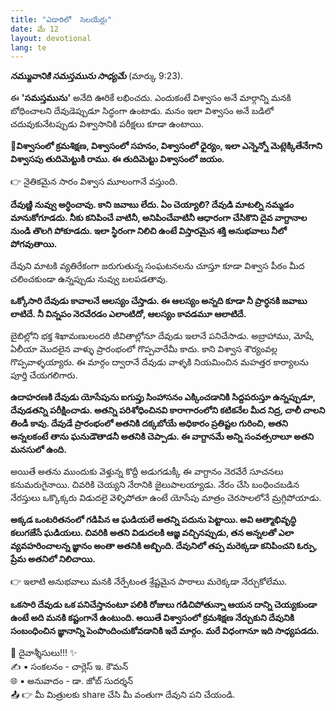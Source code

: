 ```yaml
---
title: "ఎడారిలో  సెలయేర్లు"
date: మే 12
layout: devotional
lang: te
---
```


***నమ్మువానికి సమస్తమును సాధ్యమే*** (మార్కు 9:23). 

ఈ **'సమస్తమును'** అనేది ఊరికే లభించదు. ఎందుకంటే విశ్వాసం అనే మార్గాన్ని మనకి బోధించాలని దేవుడెప్పుడూ సిద్ధంగా ఉంటాడు. మనం ఇలా విశ్వాసం అనే బడిలో చదువుకునేటప్పుడు విశ్వాసానికి పరీక్షలు కూడా ఉంటాయి. 

**📖విశ్వాసంలో క్రమశిక్షణ, విశ్వాసంలో సహనం, విశ్వాసంలో ధైర్యం, ఇలా ఎన్నెన్నో మెట్లెక్కితేనేగాని విశ్వాసపు తుదిమెట్టుకి రాము. ఈ తుదిమెట్టు విశ్వాసంలో జయం.**

👉 నైతికమైన సారం విశ్వాస మూలంగానే వస్తుంది. 

**దేవుణ్ణి నువ్వు అర్ధించావు. కాని జవాబు లేదు. ఏం చెయ్యాలి? దేవుడి మాటల్ని నమ్మడం మానుకోగూడదు. నీకు కనిపించే వాటినీ, అనిపించేవాటినీ ఆధారంగా చేసికొని దైవ వాగ్దానాల నుండి తొలగి పోకూడదు. ఇలా స్థిరంగా నిలిచి ఉంటే విస్తారమైన శక్తి అనుభవాలు నీలో పోగవుతాయి.**

 దేవుని మాటకి వ్యతిరేకంగా జరుగుతున్న సంఘటనలను చూస్తూ కూడా విశ్వాస పీఠం మీద చలించకుండా ఉన్నప్పుడు నువ్వు బలపడతావు.

**ఒక్కోసారి దేవుడు కావాలనే ఆలస్యం చేస్తాడు. ఈ ఆలస్యం అన్నది కూడా నీ ప్రార్ధనకి జవాబు లాటిదే. నీ విన్నపం నెరవేరడం ఎలాంటిదో, ఆలస్యం కావడమూ ఆలాటిదే.**

బైబిల్లోని భక్త శిఖామణులందరి జీవితాల్లోనూ దేవుడు ఇలానే పనిచేసాడు. అబ్రాహాము, మోషే, ఏలీయా మొదలైన వాళ్ళు ప్రారంభంలో గొప్పవారేమీ కాదు. కాని విశ్వాస శౌర్యంవల్ల గొప్పవాళ్ళయ్యారు. ఈ మార్గం ద్వారానే దేవుడు వాళ్ళకి నియమించిన మహత్తర కార్యాలను పూర్తి చేయగలిగారు.

**ఉదాహరణకి దేవుడు యోసేపును ఐగుప్తు సింహాసనం ఎక్కించడానికి సిద్దపరుస్తూ ఉన్నప్పుడూ, దేవుడతన్ని పరీక్షించాడు. అతన్ని పరిశోధించినవి కారాగారంలోని కటికనేల మీద నిద్ర, చాలీ చాలని తిండీ కావు. దేవుడే ప్రారంభంలో అతనికి దక్కబోయే అధికారం ప్రతిష్టల గురించి, అతని అన్నలకంటే తాను ఘనుడౌతాడనీ అతనికి చెప్పాడు. ఈ వాగ్దానమే అన్ని సంవత్సరాలూ అతని మనసులో ఉంది.**

 అయితే అతను ముందుకు వెళ్తున్న కొద్దీ అడుగడుక్కీ ఈ వాగ్దానం నెరవేరే సూచనలు కనుమరుగైనాయి. చివరికి చెయ్యని నేరానికి జైలుపాలయ్యాడు. నేరం చేసి బంధించబడిన నేరస్తులు ఒక్కొక్కరు విడుదలై వెళ్ళిపోతూ ఉంటే యోసేపు మాత్రం చెరసాలలోనే మ్రగ్గిపోయాడు. 

**అక్కడ ఒంటరితనంలో గడిపిన ఆ ఘడియలే అతన్ని పదును పెట్టాయి. అవి ఆత్మాభివృద్ధి కలుగజేసే ఘడియలు. చివరికి అతని విడుదలకి ఆజ్ఞ వచ్చినప్పుడు, తన అన్నలతో ఎలా వ్యవహరించాలన్న జ్ఞానం అంతా అతనికి అబ్బింది. దేవునిలో తప్ప మరెక్కడా కనిపించని ఓర్పు, ప్రేమ అతనిలో నిలిచాయి.**

👉 ఇలాటి అనుభవాలు మనకి నేర్పేటంత శ్రేష్టమైన పాఠాలు మరెక్కడా నేర్చుకోలేము. 

**ఒకసారి దేవుడు ఒక పనిచేస్తానంటూ పలికి రోజులు గడిచిపోతున్నా ఆయన దాన్ని చెయ్యకుండా ఉంటే అది మనకి కష్టంగానే ఉంటుంది. అయితే విశ్వాసంలో క్రమశిక్షణ నేర్చుకుని దేవునికి సంబంధించిన జ్ఞానాన్ని పెంపొందించుకోవడానికి ఇదే మార్గం. మరే విధంగానూ ఇది సాధ్యపడదు.**

<div class="blessing">🙏 <span class="bless-text">దైవాశ్శీసులు!!!</span> ✨</div>

<div class="credit">✍️ <span class="credit-text">▪ సంకలనం - చార్లెస్ ఇ. కౌమన్</span></div>
<div class="credit">🌐 <span class="credit-text">▪ అనువాదం - డా. జోబ్ సుదర్శన్</span></div>


<div class="share">📤 👉 <span class="share-text">మీ మిత్రులకు share చేసి మీ వంతుగా దేవుని పని చేయండి.</span></div>
